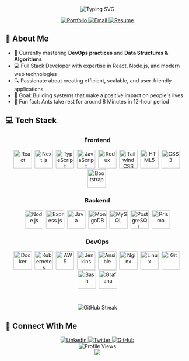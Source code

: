 <div align="center">
  
  <p align="center">
   <img src="https://readme-typing-svg.herokuapp.com?font=Fira+Code&weight=600&size=30&pause=1000&color=0099ff&center=true&vCenter=true&random=false&width=500&lines=Hi+%F0%9F%91%8B%2C+I'm+Abhishek+Gupta;Full+Stack+Developer;DevOps+Engineer" alt="Typing SVG" />
  </p>
  
  <a href="https://abhishekgupta-zeta.vercel.app">
    <img src="https://img.shields.io/badge/Portfolio-0099ff?style=for-the-badge&logo=About.me&logoColor=white" alt="Portfolio" />
  </a>
  <a href="mailto:abhishekgupta3104@gmail.com">
    <img src="https://img.shields.io/badge/Email-D14836?style=for-the-badge&logo=gmail&logoColor=white" alt="Email" />
  </a>
  <a href="https://drive.google.com/file/d/18i9IgJAyQCHAeT5o_csckNeuc6fKMlzP/view?usp=sharing">
    <img src="https://img.shields.io/badge/Resume-4285F4?style=for-the-badge&logo=google-drive&logoColor=white" alt="Resume" />
  </a>
</div>


## 🚀 About Me


- 🌱 Currently mastering **DevOps practices** and **Data Structures & Algorithms**
- 💻 Full Stack Developer with expertise in React, Node.js, and modern web technologies
- 🔍 Passionate about creating efficient, scalable, and user-friendly applications
- 🎯 Goal: Building systems that make a positive impact on people's lives
- 🎲 Fun fact: Ants take rest for around 8 Minutes in 12-hour period

## 💻 Tech Stack

<div align="center">
  
  ### Frontend
  <p>
    <a href="#"><img src="https://skillicons.dev/icons?i=react" alt="React" title="React" width="50" height="50" /></a>&nbsp;
    <a href="#"><img src="https://skillicons.dev/icons?i=nextjs" alt="Next.js" title="Next.js" width="50" height="50" /></a>&nbsp;
    <a href="#"><img src="https://skillicons.dev/icons?i=ts" alt="TypeScript" title="TypeScript" width="50" height="50" /></a>&nbsp;
    <a href="#"><img src="https://skillicons.dev/icons?i=js" alt="JavaScript" title="JavaScript" width="50" height="50" /></a>&nbsp;
    <a href="#"><img src="https://skillicons.dev/icons?i=redux" alt="Redux" title="Redux" width="50" height="50" /></a>&nbsp;
    <a href="#"><img src="https://skillicons.dev/icons?i=tailwind" alt="Tailwind CSS" title="Tailwind CSS" width="50" height="50" /></a>&nbsp;
    <a href="#"><img src="https://skillicons.dev/icons?i=html" alt="HTML5" title="HTML5" width="50" height="50" /></a>&nbsp;
    <a href="#"><img src="https://skillicons.dev/icons?i=css" alt="CSS3" title="CSS3" width="50" height="50" /></a>&nbsp;
    <a href="#"><img src="https://skillicons.dev/icons?i=bootstrap" alt="Bootstrap" title="Bootstrap" width="50" height="50" /></a>&nbsp;
  </p>

  ### Backend
  <p>
    <a href="#"><img src="https://skillicons.dev/icons?i=nodejs" alt="Node.js" title="Node.js" width="50" height="50" /></a>&nbsp;
    <a href="#"><img src="https://skillicons.dev/icons?i=express" alt="Express.js" title="Express.js" width="50" height="50" /></a>&nbsp;
    <a href="#"><img src="https://skillicons.dev/icons?i=java" alt="Java" title="Java" width="50" height="50" /></a>&nbsp;
    <a href="#"><img src="https://skillicons.dev/icons?i=mongodb" alt="MongoDB" title="MongoDB" width="50" height="50" /></a>&nbsp;
    <a href="#"><img src="https://skillicons.dev/icons?i=mysql" alt="MySQL" title="MySQL" width="50" height="50" /></a>&nbsp;
    <a href="#"><img src="https://skillicons.dev/icons?i=postgres" alt="PostgreSQL" title="PostgreSQL" width="50" height="50" /></a>&nbsp;
    <a href="#"><img src="https://skillicons.dev/icons?i=prisma" alt="Prisma" title="Prisma" width="50" height="50" /></a>
  </p>

  ### DevOps
  <p>
    <a href="#"><img src="https://skillicons.dev/icons?i=docker" alt="Docker" title="Docker" width="50" height="50" /></a>&nbsp;
    <a href="#"><img src="https://skillicons.dev/icons?i=kubernetes" alt="Kubernetes" title="Kubernetes" width="50" height="50" /></a>&nbsp;
    <a href="#"><img src="https://skillicons.dev/icons?i=aws" alt="AWS" title="AWS" width="50" height="50" /></a>&nbsp;
    <a href="#"><img src="https://skillicons.dev/icons?i=jenkins" alt="Jenkins" title="Jenkins" width="50" height="50" /></a>&nbsp;
    <a href="#"><img src="https://skillicons.dev/icons?i=ansible" alt="Ansible" title="Ansible" width="50" height="50" /></a>&nbsp;
    <a href="#"><img src="https://skillicons.dev/icons?i=nginx" alt="Nginx" title="Nginx" width="50" height="50" /></a>&nbsp;
    <a href="#"><img src="https://skillicons.dev/icons?i=linux" alt="Linux" title="Linux" width="50" height="50" /></a>&nbsp;
    <a href="#"><img src="https://skillicons.dev/icons?i=git" alt="Git" title="Git" width="50" height="50" /></a>&nbsp;
    <a href="#"><img src="https://skillicons.dev/icons?i=bash" alt="Bash" title="Bash" width="50" height="50" /></a>&nbsp;
    <a href="#"><img src="https://skillicons.dev/icons?i=grafana" alt="Grafana" title="Grafana" width="50" height="50" /></a>
  </p>
</div>

#
<div align="center">
  <img src="https://github-readme-streak-stats.herokuapp.com/?user=Abhishek83gupta&theme=tokyonight&hide_border=true" alt="GitHub Streak" />
</div>


## 🔗 Connect With Me

<div align="center">
  <a href="https://www.linkedin.com/in/abhishek-gupta-83a410295/">
    <img src="https://img.shields.io/badge/LinkedIn-0077B5?style=for-the-badge&logo=linkedin&logoColor=white" alt="LinkedIn" />
  </a>
  <a href="https://x.com/unkown_abhi_31?t=zXu_hYesRzsSuQGcNmHmWw&s=08">
    <img src="https://img.shields.io/badge/Twitter-1DA1F2?style=for-the-badge&logo=twitter&logoColor=white" alt="Twitter" />
  </a>
  <a href="https://github.com/Abhishek83gupta">
    <img src="https://img.shields.io/badge/GitHub-100000?style=for-the-badge&logo=github&logoColor=white" alt="GitHub" />
  </a>
</div>

<div align="center">
  <img src="https://komarev.com/ghpvc/?username=Abhishek83gupta&style=for-the-badge&color=0099ff" alt="Profile Views" />
</div>

<div align="center">
  <img src="https://capsule-render.vercel.app/api?type=waving&color=0099ff&height=100&section=footer" />
</div>
